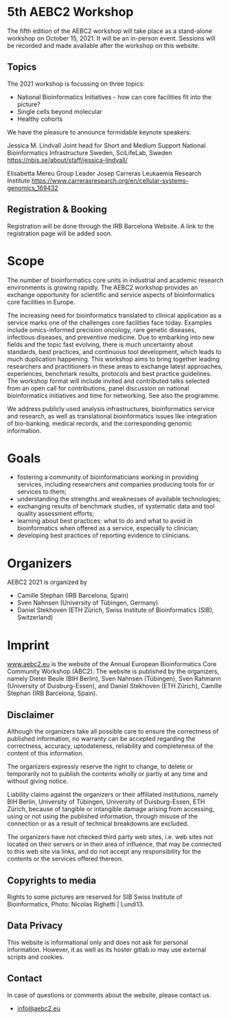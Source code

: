 # 5th AEBC2 Workshop

The fifth edition of the AEBC2 workshop will take place as a stand-alone workshop on October 15, 2021. It will be an in-person event. Sessions will be recorded and made available after the workshop on this website.

## Topics

The 2021 workshop is focussing on three topics:

- National Bioinformatics Initiatives - how can core facilities fit into the picture?
- Single cells beyond molecular
- Healthy cohorts

We have the pleasure to announce formidable keynote speakers:

Jessica M. Lindvall
Joint head for Short and Medium Support
National Bioinformatics Infrastructure Sweden, SciLifeLab, Sweden
https://nbis.se/about/staff/jessica-lindvall/ 

Elisabetta Mereu
Group Leader
Josep Carreras Leukaemia Research Institute
https://www.carrerasresearch.org/en/cellular-systems-genomics_169432 

## Registration & Booking

Registration will be done through the IRB Barcelona Website. A link to the registration page will be added soon.

# Scope

The number of bioinformatics core units in industrial and academic research environments is growing rapidly. The AEBC2 workshop provides an exchange opportunity for scientific and service aspects of bioinformatics core facilities in Europe.

The increasing need for bioinformatics translated to clinical application as a service marks one of the challenges core facilities face today. Examples include omics-informed precision oncology, rare genetic diseases, infectious diseases, and preventive medicine. Due to embarking into new fields and the topic fast evolving, there is much uncertainty about standards, best practices, and continuous tool development, which leads to much duplication happening. This workshop aims to bring together leading researchers and practitioners in these areas to exchange latest approaches, experiences, benchmark results, protocols and best practice guidelines. The workshop format will include invited and contributed talks selected from an open call for contributions, panel discussion on national bioinformatics initiatives and time for networking. See also the programme.

We address publicly used analysis infrastructures, bioinformatics service and research, as well as translational bioinformatics issues like integration of bio-banking, medical records, and the corresponding genomic information.

# Goals

- fostering a community of bioinformaticians working in providing services, including researchers and companies producing tools for or services to them;
- understanding the strengths and weaknesses of available technologies;
- exchanging results of benchmark studies, of systematic data and tool quality assessment efforts;
- learning about best practices: what to do and what to avoid in bioinformatics when offered as a service, especially to clinician;
- developing best practices of reporting evidence to clinicians.

# Organizers

AEBC2 2021 is organized by

- Camille Stephan (IRB Barcelona, Spain)
- Sven Nahnsen (University of Tübingen, Germany)
- Daniel Stekhoven (ETH Zürich, Swiss Institute of Bioinformatics (SIB), Switzerland)

# Imprint

www.aebc2.eu is the website of the Annual European Bioinformatics Core Community Workshop (ÄBC2). The website is published by the organizers, namely Dieter Beule (BIH Berlin), Sven Nahnsen (Tübingen), Sven Rahmann (University of Duisburg-Essen), and Daniel Stekhoven (ETH Zürich), Camille Stephan (IRB Barcelona, Spain).

## Disclaimer

Although the organizers take all possible care to ensure the correctness of published information, no warranty can be accepted regarding the correctness, accuracy, uptodateness, reliability and completeness of the content of this information.

The organizers expressly reserve the right to change, to delete or temporarily not to publish the contents wholly or partly at any time and without giving notice.

Liability claims against the organizers or their affiliated institutions, namely BIH Berlin, University of Tübingen, University of Duisburg-Essen, ETH Zürich, because of tangible or intangible damage arising from accessing, using or not using the published information, through misuse of the connection or as a result of technical breakdowns are excluded.

The organizers have not checked third party web sites, i.e. web sites not located on their servers or in their area of influence, that may be connected to this web site via links, and do not accept any responsibility for the contents or the services offered thereon.

## Copyrights to media
Rights to some pictures are reserved for SIB Swiss Institute of Bioinformatics, Photo: Nicolas Righetti | Lundi13.

## Data Privacy
This website is informational only and does not ask for personal information. However, it as well as its hoster gitlab.io may use external scripts and cookies.

## Contact
In case of questions or comments about the website, please contact us.

- info@aebc2.eu